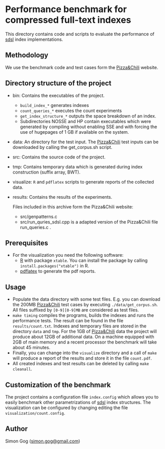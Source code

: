 # Performance benchmark for compressed full-text indexes

This directory contains code and scripts to evaluate
the performance of [sdsl][sdsl] index implementations.


## Methodology

We use the benchmark code and test cases form the
[Pizza&Chili](http://pizzachili.di.unipi.it) website.

## Directory structure of the project

  * bin: Contains the executables of the project.
    * `build_index_*` generates indexes
    * `count_queries_*` executes the count experiments 
    * `get_index_structure_*` outputs the space breakdown
	  of an index.
    * Subdirectories NOSSE and HP contain executables
	  which were generated by compiling without enabling
	  SSE and with forcing the use of hugepages of
	  1 GB if available on the system.
  * data: An directory for the test input. The [Pizza&Chili][pz]
          test inputs can be downloaded by calling the
          get_corpus.sh script.
  * src:  Contains the source code of the project.
  * tmp:  Contains temporary data which is generated during
          index construction (suffix array, BWT).
  * visualize: `R` and `pdflatex` scripts to generate
               reports of the collected data.
  * results: Contains the results of the experiments.

	Files included in this archive form the Pizza&Chili website:
	  * src/genpatterns.c
      * src/run_quries_sdsl.cpp is a adapted version of the
	    Pizza&Chili file run_queries.c .

## Prerequisites
  * For the visualization you need the following software:
    - [R][RPJ] with package `xtable`. You can install the
      package by calling `install.packages("xtable")` in R.
    - [pdflatex][LT] to generate the pdf reports.

		
## Usage

 * Populate the data directory with some test files. E.g. you
   can download the 200MB [Pizza&Chili][pz] test cases by 
   executing `./data/get_corpus.sh`. All files suffixed by 
   `[0-9][0-9]MB` are considered as test files.
 * `make timing`  compiles the programs, builds the indexes and
   runs the performance tests. The result can be found
   in the file `results/count.txt`. 
   Indexes and temporary files are stored in the
   directory `data` and `tmp`. For the 1GB of
   [Pizza&Chili][pz] data the project will produce about
   12GB of additional data. On a machine equipped with
   2GB of main memory and a recent processor the benchmark
   will take about 45 minutes.
 * Finally, you can change into the `visualize` directory and
   a call of `make` will produce a report of the results and store
   it in the file `count.pdf`.
 * All created indexes and test results can be deleted
   by calling `make cleanall`.

## Customization of the benchmark
  The project contains a configuration file `index.config` which
  allows you to easily benchmark other parametrizations of 
  [sdsl][sdsl] index structures.
  The visualization can be configured by changing editing the
  file `visualization/count.config`. 


## Author

Simon Gog (simon.gog@gmail.com)

[sdsl]: https://github.com/simongog/sdsl "sdsl"
[pz]: http://pizzachili.di.unipi.it "Pizza&Chili"
[RPJ]: http://www.r-project.org/ "R"
[LT]: http://www.tug.org/applications/pdftex/ "pdflatex"
